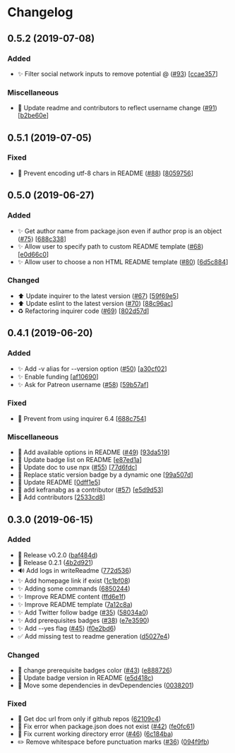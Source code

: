 # Changelog

<a name="0.5.2"></a>

## 0.5.2 (2019-07-08)

### Added

- ✨ Filter social network inputs to remove potential @ ([#93](https://github.com/kefranabg/readme-md-generator/issues/93)) [[ccae357](https://github.com/kefranabg/readme-md-generator/commit/ccae357ad2c8a3788a248075644cf27d312f226b)]

### Miscellaneous

- 📝 Update readme and contributors to reflect username change ([#91](https://github.com/kefranabg/readme-md-generator/issues/91)) [[b2be60e](https://github.com/kefranabg/readme-md-generator/commit/b2be60e8bb429c9c440c6602f4f4ebec51b6d889)]

<a name="0.5.1"></a>

## 0.5.1 (2019-07-05)

### Fixed

- 🐛 Prevent encoding utf-8 chars in README ([#88](https://github.com/kefranabg/readme-md-generator/issues/88)) [[8059756](https://github.com/kefranabg/readme-md-generator/commit/80597564e0fd9e0b8c69c333929d02e9ec9ae0b0)]

<a name="0.5.0"></a>

## 0.5.0 (2019-06-27)

### Added

- ✨ Get author name from package.json even if author prop is an object ([#75](https://github.com/kefranabg/readme-md-generator/issues/75)) [[688c338](https://github.com/kefranabg/readme-md-generator/commit/688c33833188a5487ff6df024d4993404ee0406c)]
- ✨ Allow user to specify path to custom README template ([#68](https://github.com/kefranabg/readme-md-generator/issues/68)) [[e0d66c0](https://github.com/kefranabg/readme-md-generator/commit/e0d66c002c8108ff3ae142979a5c8003a28a8107)]
- ✨ Allow user to choose a non HTML README template ([#80](https://github.com/kefranabg/readme-md-generator/issues/80)) [[6d5c884](https://github.com/kefranabg/readme-md-generator/commit/6d5c8848c476fc2770204f215ddd6f48d539b4e0)]

### Changed

- ⬆️ Update inquirer to the latest version ([#67](https://github.com/kefranabg/readme-md-generator/issues/67)) [[59f69e5](https://github.com/kefranabg/readme-md-generator/commit/59f69e51ec1caae17230d9331a2c14b04bd2825e)]
- ⬆️ Update eslint to the latest version ([#70](https://github.com/kefranabg/readme-md-generator/issues/70)) [[88c96ac](https://github.com/kefranabg/readme-md-generator/commit/88c96ac31acfa12381a33d39a2953f3405053870)]
- ♻️ Refactoring inquirer code ([#69](https://github.com/kefranabg/readme-md-generator/issues/69)) [[802d57d](https://github.com/kefranabg/readme-md-generator/commit/802d57d8af2e2cdcdbddea86c2fa2225db6d4516)]

<a name="0.4.1"></a>

## 0.4.1 (2019-06-20)

### Added

- ✨ Add -v alias for --version option ([#50](https://github.com/kefranabg/readme-md-generator/issues/50)) [[a30cf02](https://github.com/kefranabg/readme-md-generator/commit/a30cf02531a4d26e85ed5e9db9ada6262d478711)]
- ✨ Enable funding [[af10690](https://github.com/kefranabg/readme-md-generator/commit/af10690857df92d29807a37abce055d5351f99f4)]
- ✨ Ask for Patreon username ([#58](https://github.com/kefranabg/readme-md-generator/issues/58)) [[59b57af](https://github.com/kefranabg/readme-md-generator/commit/59b57af7aa5ce91ff0ce1998bff835d781b5df79)]

### Fixed

- 🐛 Prevent from using inquirer 6.4 [[688c754](https://github.com/kefranabg/readme-md-generator/commit/688c754584bfb7d9191eb30e18563e16f2a7b3ff)]

### Miscellaneous

- 📝 Add available options in README ([#49](https://github.com/kefranabg/readme-md-generator/issues/49)) [[93da519](https://github.com/kefranabg/readme-md-generator/commit/93da51958d04335674201490cb90b9f04f5551bb)]
- 📝 Update badge list on README [[e87ed1a](https://github.com/kefranabg/readme-md-generator/commit/e87ed1ae92f04cc94e06a3e6339090588b3eaa17)]
- 📝 Update doc to use npx ([#55](https://github.com/kefranabg/readme-md-generator/issues/55)) [[77d6fdc](https://github.com/kefranabg/readme-md-generator/commit/77d6fdc4f0a2d9b86d3169f35ed8eab355ebcd68)]
- 📝 Replace static version badge by a dynamic one [[99a507d](https://github.com/kefranabg/readme-md-generator/commit/99a507d6ebf54b58aaf941e1752e7e4d16565a53)]
- 📝 Update README [[0dff1e5](https://github.com/kefranabg/readme-md-generator/commit/0dff1e5562404559b2ad64ccf0c8fc3d1df73f92)]
- 📝 add kefranabg as a contributor ([#57](https://github.com/kefranabg/readme-md-generator/issues/57)) [[e5d9d53](https://github.com/kefranabg/readme-md-generator/commit/e5d9d5376b8341e06005e497728935c2874631b6)]
- 👥 Add contributors [[2533cd8](https://github.com/kefranabg/readme-md-generator/commit/2533cd8f2c8c78a043e67ca2bead9b4606606121)]

<a name="0.3.0"></a>

## 0.3.0 (2019-06-15)

### Added

- 🔖 Release v0.2.0 ([baf484d](https://github.com/kefranabg/readme-md-generator/commit/baf484d203db37dbb6d7685db61f356095da5f56))
- 🔖 Release 0.2.1 ([4b2d921](https://github.com/kefranabg/readme-md-generator/commit/4b2d9214e5169d7d593ac3c36bc529c7dd2c2ab8))
- 🔊 Add logs in writeReadme ([772d536](https://github.com/kefranabg/readme-md-generator/commit/772d536a99fea4d0a8024fedb02664ae3a968351))
- ✨ Add homepage link if exist ([1c1bf08](https://github.com/kefranabg/readme-md-generator/commit/1c1bf08b29ef16a677114d74eb145d3a83f3c35a))
- ✨ Adding some commands ([6850244](https://github.com/kefranabg/readme-md-generator/commit/685024493f8670559df643b551f383b9cbf434b0))
- ✨ Improve README content ([ffd6e1f](https://github.com/kefranabg/readme-md-generator/commit/ffd6e1f9653c31168bf025e797e05951bc9ab15a))
- ✨ Improve README template ([7a12c8a](https://github.com/kefranabg/readme-md-generator/commit/7a12c8a687f50da7fee1c2b2352363f3abf1e71f))
- ✨ Add Twitter follow badge ([#35](https://github.com/kefranabg/readme-md-generator/issues/35)) ([58034a0](https://github.com/kefranabg/readme-md-generator/commit/58034a00bfdf6ea50e4ffabdd39657dfce317fee))
- ✨ Add prerequisites badges ([#38](https://github.com/kefranabg/readme-md-generator/issues/38)) ([e7e3590](https://github.com/kefranabg/readme-md-generator/commit/e7e3590023027f80acde722aa91824d9bc3d0b26))
- ✨ Add --yes flag ([#45](https://github.com/kefranabg/readme-md-generator/issues/45)) ([f0e2bd6](https://github.com/kefranabg/readme-md-generator/commit/f0e2bd6aaa0ed7b47843482046d4c443db5643c7))
- ✅ Add missing test to readme generation ([d5027e4](https://github.com/kefranabg/readme-md-generator/commit/d5027e4d0e0d31e9059729e208e20908b299f040))

### Changed

- 💄 change prerequisite badges color ([#43](https://github.com/kefranabg/readme-md-generator/issues/43)) ([e888726](https://github.com/kefranabg/readme-md-generator/commit/e888726b471a28265ed689786f85c8618b9af957))
- 💬 Update badge version in README ([e5d418c](https://github.com/kefranabg/readme-md-generator/commit/e5d418c2b3b7e6fcbb2e5631adb70b51c2b82843))
- 🔧 Move some dependencies in devDependencies ([0038201](https://github.com/kefranabg/readme-md-generator/commit/0038201ec94f1d31b3473948cdfd9f950466d4ad))

### Fixed

- 🐛 Get doc url from only if github repos ([62109c4](https://github.com/kefranabg/readme-md-generator/commit/62109c4b315613100b7adf9b9714b5a7e6c00b31))
- 🐛 Fix error when package.json does not exist ([#42](https://github.com/kefranabg/readme-md-generator/issues/42)) ([fe0fc61](https://github.com/kefranabg/readme-md-generator/commit/fe0fc61e4664baf457e1d6f4a35e50e8cd325c10))
- 🐛 Fix current working directory error ([#46](https://github.com/kefranabg/readme-md-generator/issues/46)) ([6c184ba](https://github.com/kefranabg/readme-md-generator/commit/6c184ba009cfafb25adb1ff7ba6e1c4570de7503))
- ✏️ Remove whitespace before punctuation marks ([#36](https://github.com/kefranabg/readme-md-generator/issues/36)) ([094f9fb](https://github.com/kefranabg/readme-md-generator/commit/094f9fb5e7ebe6cc9001d1fe54cd9be0362730bd))

